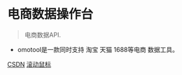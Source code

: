 
# 电商数据操作台


> 电商数据API.

* omotool是一款同时支持 淘宝 天猫 1688等电商 数据工具。

[CSDN](https://blog.csdn.net/buchengbugui/article/details/60972176)
[滚动鼠标](#omotool-doc)

